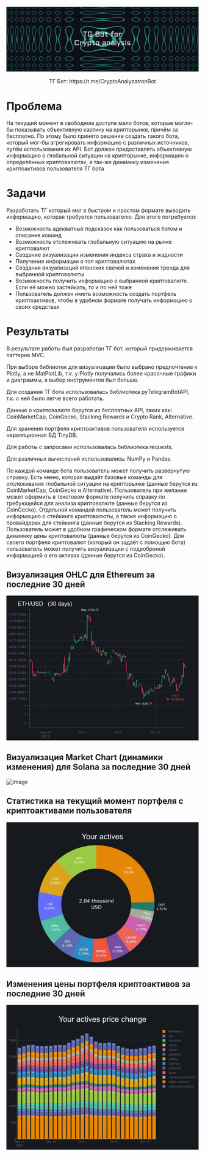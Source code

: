 ![Без названия (63) (1)](https://github.com/HitLing/Crypto_Analyzatron-master/blob/main/Crypto_Analyzatron-master/278864907-6e95f499-96cf-4231-b7e1-82abea1a7400.png)

<p align="center">ТГ Бот: https://t.me/CryptoAnalyzatronBot</p>
 
# Проблема

На текущий момент в свободном доступе мало ботов, которые могли-бы показывать объективную картину на крипторынке, причём за бесплатно. 
По этому было принято решение создать такого бота, который мог-бы агрегировать информацию с различных источников, путём использования их API.
Бот должен предоставлять объективную информацию о глобальной ситуации на крипторынке, информацию о определённых криптовалютах, а так-же динамику изменения
криптоактивов пользователя ТГ бота

# Задачи

Разработать ТГ который мог в быстром и простом формате выводить информацию, которая требуется пользователю.
Для этого потребуется:
- Возможность адекватных подсказок как пользоваться ботом и описание команд
- Возможность отслеживать глобальную ситуацию на рынке криптовалют
- Создание визуализации изменения индекса страха и жадности
- Получение информации о топ криптовалютах
- Создания визуализаций японских свечей и изменения тренда для выбранной криптовалюты
- Возможность получить информацию о выбранной криптовалюте. Если её можно застейкать, то и по ней тоже
- Пользователь должен иметь возможность создать портфель криптоактивов, чтобы в удобном формате получать информацию о своих средствах

# Результаты

В результате работы был разработан ТГ бот, который придерживается паттерна MVC. 

При выборе библиотек для визуализации было выбрано предпочтение к Plotly, а не MatPlotLib, т.к. у Plotly получались более красочные графики и диаграммы, а выбор инструментов был больше.

Для создания ТГ бота использовалась библиотека pyTelegramBotAPI, т.к. с ней было легче всего работать. 

Данные о криптовалюте берутся из бесплатных API, таких как: CoinMarketCap, CoinGecko, Stacking Rewards и Crypto Rank, Alternative.

Для хранения портфеля криптоактивов пользователя используется нереляционная БД TinyDB.

Для работы с запросами использовалась библиотека requests.

Для различных вычислений использовались: NumPy и Pandas.

По каждой команде бота пользователь может получить развернутую справку. 
Есть меню, которая выдаёт базовые команды для отслеживания глобальной ситуации на крипторынке (данные берутся из CoinMarketCap, CoinGecko и Alternative).
Пользователь при желании может оформить в текстовом формате получить справку по требующейся для анализа криптовалюте (данные берутся из CoinGecko).
Отдельной командой пользователь может получить информацию о стейкинге криптовалюты, а также информацию о провайдерах для стейкинга (данные берутся из Stacking Rewards).
Пользователь может в удобном графическом формате отслеживать динамику цены криптовалюты (данные берутся из CoinGecko).
Для своего портфеля криптовалют (который он задаёт с помощью бота) пользователь может получить визуализации с подроброной информацией о его активах (данные берутся из CoinGecko).

## Визуализация OHLC для Ethereum за последние 30 дней

![image](https://github.com/HitLing/Crypto_Analyzatron-master/blob/main/Crypto_Analyzatron-master/278104157-24ca0f30-a0be-4b1a-b79f-c9b5ac291f62.png)

## Визуализация Market Chart (динамики изменения) для Solana за последние 30 дней

![image]([https://github.com/Omegon226/Crypto_Analyzatron/assets/69383841/f3979a0f-05c0-4abb-985b-2b1eda536b4c](https://github.com/HitLing/Crypto_Analyzatron-master/blob/main/Crypto_Analyzatron-master/278104236-f3979a0f-05c0-4abb-985b-2b1eda536b4c.png))

## Статистика на текущий момент портфеля с криптоактивами пользователя

![image](https://github.com/HitLing/Crypto_Analyzatron-master/blob/main/Crypto_Analyzatron-master/278104476-ca163cd3-cca6-485d-9420-b7254072f1fd.png)

## Изменения цены портфеля криптоактивов за последние 30 дней

![image](https://github.com/HitLing/Crypto_Analyzatron-master/blob/main/Crypto_Analyzatron-master/278104579-e070699b-662d-4514-993f-6bf77fb0dfce.png)

